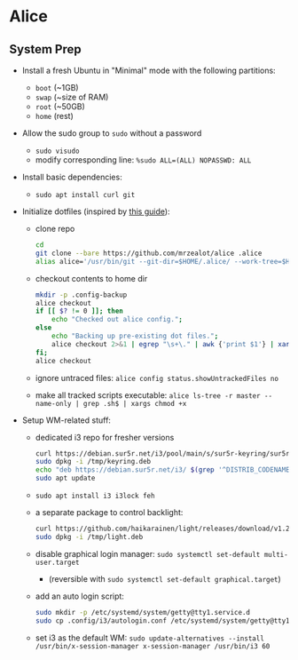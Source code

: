 # Alice

## System Prep

- Install a fresh Ubuntu in "Minimal" mode with the following partitions:
    - `boot` (~1GB)
    - `swap` (~size of RAM)
    - `root` (~50GB)
    - `home` (rest)

- Allow the sudo group to `sudo` without a password
    - `sudo visudo`
    - modify corresponding line: `%sudo ALL=(ALL) NOPASSWD: ALL`

- Install basic dependencies:
    - `sudo apt install curl git`

- Initialize dotfiles (inspired by [this guide](https://www.atlassian.com/git/tutorials/dotfiles)):

    - clone repo
    
        ```bash
        cd
        git clone --bare https://github.com/mrzealot/alice .alice
        alias alice='/usr/bin/git --git-dir=$HOME/.alice/ --work-tree=$HOME'
        ```

    - checkout contents to home dir

        ```bash
        mkdir -p .config-backup
        alice checkout
        if [[ $? != 0 ]]; then
            echo "Checked out alice config.";
        else
            echo "Backing up pre-existing dot files.";
            alice checkout 2>&1 | egrep "\s+\." | awk {'print $1'} | xargs -I{} mv {} .config-backup/{}
        fi;
        alice checkout
        ```

    - ignore untraced files: `alice config status.showUntrackedFiles no`

    - make all tracked scripts executable: `alice ls-tree -r master --name-only | grep .sh$ | xargs chmod +x`

- Setup WM-related stuff:
    - dedicated i3 repo for fresher versions

        ```bash
        curl https://debian.sur5r.net/i3/pool/main/s/sur5r-keyring/sur5r-keyring_2019.02.01_all.deb --output /tmp/keyring.deb
        sudo dpkg -i /tmp/keyring.deb
        echo "deb https://debian.sur5r.net/i3/ $(grep '^DISTRIB_CODENAME=' /etc/lsb-release | cut -f2 -d=) universe" | sudo tee -a /etc/apt/sources.list.d/sur5r-i3.list
        sudo apt update
        ```

    - `sudo apt install i3 i3lock feh`
    - a separate package to control backlight:

        ```bash
        curl https://github.com/haikarainen/light/releases/download/v1.2/light_1.2_amd64.deb --output /tmp/light.deb
        sudo dpkg -i /tmp/light.deb
        ```

    - disable graphical login manager: `sudo systemctl set-default multi-user.target` 
        - (reversible with `sudo systemctl set-default graphical.target`)

    - add an auto login script:

        ```bash
        sudo mkdir -p /etc/systemd/system/getty@tty1.service.d
        sudo cp .config/i3/autologin.conf /etc/systemd/system/getty@tty1.service.d/override.conf
        ```

    - set i3 as the default WM: `sudo update-alternatives --install /usr/bin/x-session-manager x-session-manager /usr/bin/i3 60`
